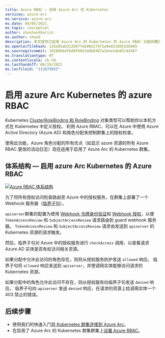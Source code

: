 ```yaml
---
title: Azure RBAC — 启用 Azure Arc 的 Kubernetes
services: azure-arc
ms.service: azure-arc
ms.date: 04/05/2021
ms.topic: conceptual
author: shashankbarsin
ms.author: shasb
description: 本文提供已启用 Azure Arc 的 Kubernetes 的 Azure RBAC 功能的概念性概述
ms.openlocfilehash: 126e85eb312b977eb90e27971e8e65180542b069
ms.sourcegitcommit: 16580bb4fbd8f68d14db0387a3eee1de85144367
ms.translationtype: HT
ms.contentlocale: zh-CN
ms.lasthandoff: 06/24/2021
ms.locfileid: "112679955"
---
```

# <a name="azure-rbac-on-azure-arc-enabled-kubernetes"></a>启用 azure Arc Kubernetes 的 azure RBAC

Kubernetes [ClusterRoleBinding 和 RoleBinding](https://kubernetes.io/docs/reference/access-authn-authz/rbac/#rolebinding-and-clusterrolebinding) 对象类型可以帮助你以本机方式在 Kubernetes 中定义授权。 利用 Azure RBAC，可以在 Azure 中使用 Azure Active Directory (Azure AD) 和角色分配来控制群集上的授权检查。

使用此功能，Azure 角色分配的所有优点（如显示 azure 资源的所有 Azure RBAC 更改的活动日志）现在适用于启用了 Azure Arc 的 Kubernetes 群集。

## <a name="architecture---azure-rbac-on-azure-arc-enabled-kubernetes"></a>体系结构 — 启用 azure Arc Kubernetes 的 Azure RBAC

[ ![Azure RBAC 体系结构 ](./media/conceptual-azure-rbac.png) ](./media/conceptual-azure-rbac.png#lightbox)

为了将所有授权访问检查路由至 Azure 中的授权服务，在群集上部署了一个 Webhook 服务器（[临界子句](https://github.com/appscode/guard)）。

`apiserver`群集的配置为使用 [Webhook 令牌身份验证](https://kubernetes.io/docs/reference/access-authn-authz/authentication/#webhook-token-authentication)和 [Webhook 授权](https://kubernetes.io/docs/reference/access-authn-authz/webhook/)，以便 `TokenAccessReview` 和 `SubjectAccessReview` 请求路由到 guard webhook 服务器。 `TokenAccessReview` 和 `SubjectAccessReview` 请求由发送到 `apiserver` 的 Kubernetes 资源的请求触发。

然后，临界子句对 Azure 中的授权服务进行 `checkAccess` 调用，以查看请求 Azure AD 实体是否有权访问相关资源。 

如果分配中允许此访问的角色存在，则将从授权服务防护发送 `allowed` 响应。 临界子句将 `allowed` 响应发送到 `apiserver`，并使调用实体能够访问请求的 Kubernetes 资源。


如果分配中的角色允许此访问不存在，则从授权服务向临界子句发送 `denied` 响应。 临界子句向 `apiserver` 发送 `denied` 响应，在请求的资源上给调用实体一个 403 禁止的错误。

## <a name="next-steps"></a>后续步骤

* 使用我们的快速入门[将 Kubernetes 群集连接到 Azure Arc](./quickstart-connect-cluster.md)。
* 在启用了 Azure Arc 的 Kubernetes 群集群集上[设置 Azure RBAC](./azure-rbac.md)。